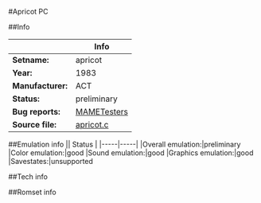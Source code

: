 #Apricot PC

##Info

||Info|
|-----|-----|
|**Setname:**|apricot
|**Year:**|1983
|**Manufacturer:**|ACT
|**Status:**|preliminary
|**Bug reports:**|[MAMETesters](http://mametesters.org/view_all_set.php?type=1&temporary=y&search=apricot.c)
|**Source file:**|[apricot.c](https://github.com/mamedev/mame/blob/master/src/mess/drivers/apricot.c)

##Emulation info
|| Status |
|-----|-----|
|Overall emulation:|preliminary
|Color emulation:|good
|Sound emulation:|good
|Graphics emulation:|good
|Savestates:|unsupported

##Tech info

##Romset info

<!--- START OF EDITED COMMENT DO NOT TOUCH TEXT ABOVE-->
